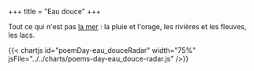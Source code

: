+++
title = "Eau douce"
+++

Tout ce qui n'est pas [la mer](../mer) : la pluie et l'orage, les rivières et les fleuves, les lacs.

{{< chartjs id="poemDay-eau_douceRadar" width="75%" jsFile="../../charts/poems-day-eau_douce-radar.js" />}}
